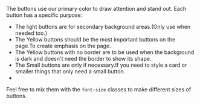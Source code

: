 The buttons use our primary color to draw attention and stand out. Each button has a specific purpose:

- The light buttons are for secondary background areas.(Only use when needed too.)
- The Yellow buttons should be the most important buttons on the page.To create emphasis on the page.
- The Yellow buttons with no border are to be used when the background is dark and doesn't need the border to show its shape.
- The Small buttons are only if necessary.If you need to style a card or smaller things that only need a small button.
- 

Feel free to mix them with the `font-size` classes to make different sizes of buttons.
